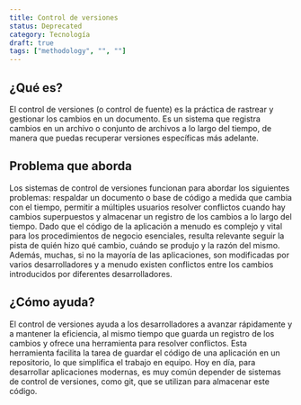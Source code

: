```yaml
---
title: Control de versiones
status: Deprecated
category: Tecnología
draft: true
tags: ["methodology", "", ""]
---
```


## ¿Qué es?

El control de versiones (o control de fuente) es la práctica de rastrear y gestionar los cambios en un documento.
Es un sistema que registra cambios en un archivo o conjunto de archivos a lo largo del tiempo, de manera que puedas recuperar versiones específicas más adelante.

## Problema que aborda

Los sistemas de control de versiones funcionan para abordar los siguientes problemas:
respaldar un documento o base de código a medida que cambia con el tiempo,
permitir a múltiples usuarios resolver conflictos cuando hay cambios superpuestos y
almacenar un registro de los cambios a lo largo del tiempo.
Dado que el código de la aplicación a menudo es complejo y vital para los procedimientos de negocio esenciales, resulta relevante seguir la pista de quién hizo qué cambio, cuándo se produjo y la razón del mismo.
Además, muchas, si no la mayoría de las aplicaciones, son modificadas por varios desarrolladores y a menudo existen conflictos entre los cambios introducidos por diferentes desarrolladores.

## ¿Cómo ayuda?

El control de versiones ayuda a los desarrolladores a avanzar rápidamente y a mantener la eficiencia, al mismo tiempo que guarda un registro de los cambios y ofrece una herramienta para resolver conflictos.
Esta herramienta facilita la tarea de guardar el código de una aplicación en un repositorio, lo que simplifica el trabajo en equipo. Hoy en día, para desarrollar aplicaciones modernas, es muy común depender de sistemas de control de versiones, como git, que se utilizan para almacenar este código.

